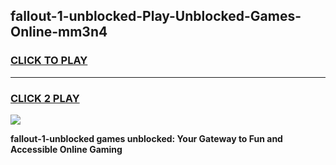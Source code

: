
## fallout-1-unblocked-Play-Unblocked-Games-Online-mm3n4
<h3>
<a href="https://premium76.site?title=fallout-1-unblocked&ref=25A">CLICK TO PLAY</a></h3>
<hr>

<h3>
<a href="https://premium76.site?title=fallout-1-unblocked&ref=25A">CLICK 2 PLAY</a>
  
</h3>

<a href="https://premium76.site?title=fallout-1-unblocked&ref=25A"><img src="https://clearcache.store/games.png"></a>


**fallout-1-unblocked games unblocked: Your Gateway to Fun and Accessible Online Gaming**

